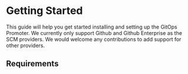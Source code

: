 # Getting Started

This guide will help you get started installing and setting up the GitOps Promoter. We currently only support
Github and Github Enterprise as the SCM providers. We would welcome any contributions to add support for other
providers.

## Requirements

